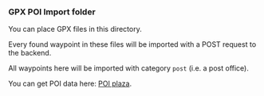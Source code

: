 ### GPX POI Import folder

You can place GPX files in this directory.

Every found waypoint in these files will be imported with a POST request to the backend.

All waypoints here will be imported with category `post` (i.e. a post office).

You can get POI data here: [POI plaza](http://poiplaza.com/).